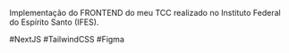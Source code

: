 Implementação do FRONTEND do meu TCC realizado no Instituto Federal do Espírito Santo (IFES).

#NextJS #TailwindCSS #Figma
